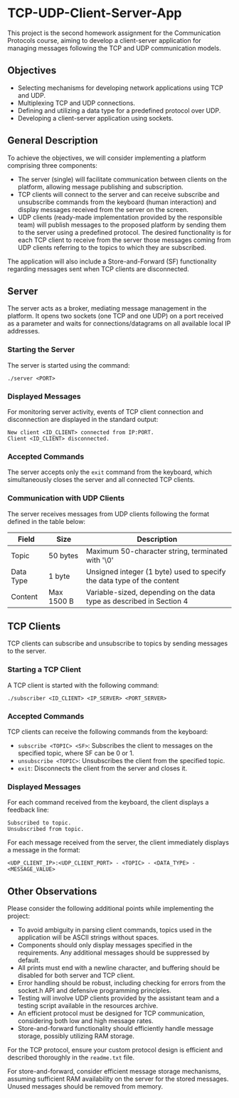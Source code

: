 # TCP-UDP-Client-Server-App

This project is the second homework assignment for the Communication Protocols course, aiming to develop a client-server application for managing messages following the TCP and UDP communication models.

## Objectives
- Selecting mechanisms for developing network applications using TCP and UDP.
- Multiplexing TCP and UDP connections.
- Defining and utilizing a data type for a predefined protocol over UDP.
- Developing a client-server application using sockets.

## General Description
To achieve the objectives, we will consider implementing a platform comprising three components:
- The server (single) will facilitate communication between clients on the platform, allowing message publishing and subscription.
- TCP clients will connect to the server and can receive subscribe and unsubscribe commands from the keyboard (human interaction) and display messages received from the server on the screen.
- UDP clients (ready-made implementation provided by the responsible team) will publish messages to the proposed platform by sending them to the server using a predefined protocol. The desired functionality is for each TCP client to receive from the server those messages coming from UDP clients referring to the topics to which they are subscribed.

The application will also include a Store-and-Forward (SF) functionality regarding messages sent when TCP clients are disconnected.

## Server
The server acts as a broker, mediating message management in the platform. It opens two sockets (one TCP and one UDP) on a port received as a parameter and waits for connections/datagrams on all available local IP addresses.

### Starting the Server
The server is started using the command:
```
./server <PORT>
```

### Displayed Messages
For monitoring server activity, events of TCP client connection and disconnection are displayed in the standard output:
```
New client <ID_CLIENT> connected from IP:PORT.
Client <ID_CLIENT> disconnected.
```

### Accepted Commands
The server accepts only the `exit` command from the keyboard, which simultaneously closes the server and all connected TCP clients.

### Communication with UDP Clients
The server receives messages from UDP clients following the format defined in the table below:

| Field       | Size       | Description                                                                                   |
|-------------|------------|-----------------------------------------------------------------------------------------------|
| Topic       | 50 bytes   | Maximum 50-character string, terminated with '\0'                                            |
| Data Type   | 1 byte     | Unsigned integer (1 byte) used to specify the data type of the content                        |
| Content     | Max 1500 B | Variable-sized, depending on the data type as described in Section 4                           |

## TCP Clients
TCP clients can subscribe and unsubscribe to topics by sending messages to the server.

### Starting a TCP Client
A TCP client is started with the following command:
```
./subscriber <ID_CLIENT> <IP_SERVER> <PORT_SERVER>
```

### Accepted Commands
TCP clients can receive the following commands from the keyboard:
- `subscribe <TOPIC> <SF>`: Subscribes the client to messages on the specified topic, where SF can be 0 or 1.
- `unsubscribe <TOPIC>`: Unsubscribes the client from the specified topic.
- `exit`: Disconnects the client from the server and closes it.

### Displayed Messages
For each command received from the keyboard, the client displays a feedback line:
```
Subscribed to topic.
Unsubscribed from topic.
```

For each message received from the server, the client immediately displays a message in the format:
```
<UDP_CLIENT_IP>:<UDP_CLIENT_PORT> - <TOPIC> - <DATA_TYPE> - <MESSAGE_VALUE>
```

## Other Observations
Please consider the following additional points while implementing the project:
- To avoid ambiguity in parsing client commands, topics used in the application will be ASCII strings without spaces.
- Components should only display messages specified in the requirements. Any additional messages should be suppressed by default.
- All prints must end with a newline character, and buffering should be disabled for both server and TCP client.
- Error handling should be robust, including checking for errors from the socket.h API and defensive programming principles.
- Testing will involve UDP clients provided by the assistant team and a testing script available in the resources archive.
- An efficient protocol must be designed for TCP communication, considering both low and high message rates.
- Store-and-forward functionality should efficiently handle message storage, possibly utilizing RAM storage.

For the TCP protocol, ensure your custom protocol design is efficient and described thoroughly in the `readme.txt` file.

For store-and-forward, consider efficient message storage mechanisms, assuming sufficient RAM availability on the server for the stored messages. Unused messages should be removed from memory.
